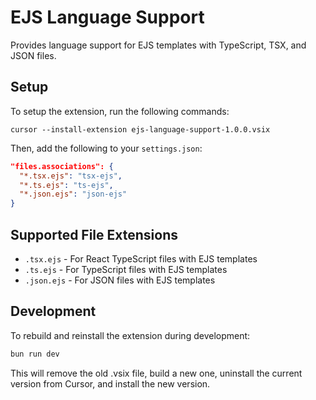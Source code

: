 # EJS Language Support

Provides language support for EJS templates with TypeScript, TSX, and JSON files.

## Setup

To setup the extension, run the following commands:

```bun run build
cursor --install-extension ejs-language-support-1.0.0.vsix
```

Then, add the following to your `settings.json`:

```json
"files.associations": {
  "*.tsx.ejs": "tsx-ejs",
  "*.ts.ejs": "ts-ejs",
  "*.json.ejs": "json-ejs"
}
```

## Supported File Extensions

- `.tsx.ejs` - For React TypeScript files with EJS templates
- `.ts.ejs` - For TypeScript files with EJS templates
- `.json.ejs` - For JSON files with EJS templates

## Development

To rebuild and reinstall the extension during development:

```bash
bun run dev
```

This will remove the old .vsix file, build a new one, uninstall the current version from Cursor, and install the new version.
